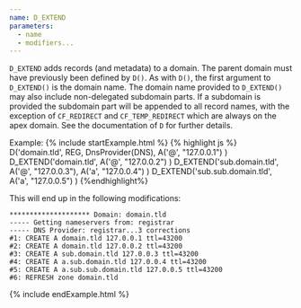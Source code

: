 ```yaml
---
name: D_EXTEND
parameters:
  - name
  - modifiers...
---
```


`D_EXTEND` adds records (and metadata) to a domain. The parent domain must have previously been defined by `D()`. As with `D()`, the first argument to `D_EXTEND()` is the domain name. The domain name provided to `D_EXTEND()` may also include non-delegated subdomain parts. If a subdomain is provided the subdomain part will be appended to all record names, with the exception of `CF_REDIRECT` and `CF_TEMP_REDIRECT`
which are always on the apex domain. See the documentation of `D` for further details.

Example:
{% include startExample.html %}
{% highlight js %}
D('domain.tld', REG, DnsProvider(DNS),
  A('@', "127.0.0.1")
)
D_EXTEND('domain.tld',
  A('@', "127.0.0.2")
)
D_EXTEND('sub.domain.tld',
  A('@', "127.0.0.3"),
  A('a', "127.0.0.4")
)
D_EXTEND('sub.sub.domain.tld',
  A('a', "127.0.0.5")
)
{%endhighlight%}

This will end up in the following modifications:
```
******************** Domain: domain.tld
----- Getting nameservers from: registrar
----- DNS Provider: registrar...3 corrections
#1: CREATE A domain.tld 127.0.0.1 ttl=43200
#2: CREATE A domain.tld 127.0.0.2 ttl=43200
#3: CREATE A sub.domain.tld 127.0.0.3 ttl=43200
#4: CREATE A a.sub.domain.tld 127.0.0.4 ttl=43200
#5: CREATE A a.sub.sub.domain.tld 127.0.0.5 ttl=43200
#6: REFRESH zone domain.tld
```
{% include endExample.html %}
